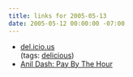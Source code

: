 ```yaml
---
title: links for 2005-05-13
date: 2005-05-12 00:00:00 -07:00
---
```


<ul class="delicious">
	<li>
		<div class="delicious-link"><a href="http://blog.del.icio.us/blog/">del.icio.us</a></div>
		<div class="delicious-tags">(tags: <a href="http://del.icio.us/torrez/delicious">delicious</a>)</div>
	</li>
	<li>
		<div class="delicious-link"><a href="http://www.dashes.com/anil/2005/05/12/pay_by_the_hour">Anil Dash: Pay By The Hour</a></div>
	</li>
</ul>
